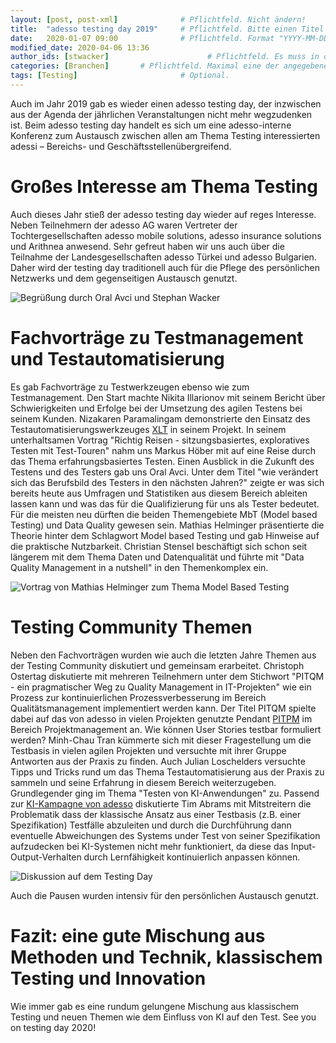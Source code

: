```yaml
---
layout: [post, post-xml]              # Pflichtfeld. Nicht ändern!
title:  "adesso testing day 2019"     # Pflichtfeld. Bitte einen Titel für den Blog Post angeben.
date:   2020-01-07 09:00              # Pflichtfeld. Format "YYYY-MM-DD HH:MM". Muss für Veröffentlichung in der Vergangenheit liegen. (Für Preview egal)
modified_date: 2020-04-06 13:36
author_ids: [stwacker]                      # Pflichtfeld. Es muss in der "authors.yml" einen Eintrag mit diesem Namen geben.
categories: [Branchen]       # Pflichtfeld. Maximal eine der angegebenen Kategorien verwenden.
tags: [Testing]                       # Optional.
---
```



Auch im Jahr 2019 gab es wieder einen adesso testing day, der inzwischen aus der Agenda der jährlichen Veranstaltungen nicht mehr wegzudenken ist. 
Beim adesso testing day handelt es sich um eine adesso-interne Konferenz zum Austausch zwischen allen am Thema Testing interessierten adessi – Bereichs- und Geschäftsstellenübergreifend. 


# Großes Interesse am Thema Testing

Auch dieses Jahr stieß der adesso testing day wieder auf reges Interesse. 
Neben Teilnehmern der adesso AG waren Vertreter der Tochtergesellschaften adesso mobile solutions, adesso insurance solutions und Arithnea anwesend. Sehr gefreut haben wir uns auch über die Teilnahme der Landesgesellschaften adesso Türkei und adesso Bulgarien.
Daher wird der testing day traditionell auch für die Pflege des persönlichen Netzwerks und dem gegenseitigen Austausch genutzt. 

![Begrüßung durch Oral Avci und Stephan Wacker](/assets/images/posts/adesso-testing-day-2019/CM-TestingDay_2019-5.jpg)


# Fachvorträge zu Testmanagement und Testautomatisierung

Es gab Fachvorträge zu Testwerkzeugen ebenso wie zum Testmanagement. 
Den Start machte Nikita Illarionov mit seinem Bericht über Schwierigkeiten und Erfolge bei der Umsetzung des agilen Testens bei seinem Kunden. 
Nizakaren Paramalingam demonstrierte den Einsatz des Testautomatisierungswerkzeuges [XLT](https://www.xceptance.com/de/xlt/) in seinem Projekt. 
In seinem unterhaltsamen Vortrag "Richtig Reisen - sitzungsbasiertes, exploratives Testen mit Test-Touren" nahm uns Markus Höber mit auf eine Reise durch das Thema erfahrungsbasiertes Testen. 
Einen Ausblick in die Zukunft des Testens und des Testers gab uns Oral Avci. 
Unter dem Titel "wie verändert sich das Berufsbild des Testers in den nächsten Jahren?" zeigte er was sich bereits heute aus Umfragen und Statistiken aus diesem Bereich ableiten lassen kann und was das für die Qualifizierung für uns als Tester bedeutet. 
Für die meisten neu dürften die beiden Themengebiete MbT (Model based Testing) und Data Quality gewesen sein. 
Mathias Helminger präsentierte die Theorie hinter dem Schlagwort Model based Testing und gab Hinweise auf die praktische Nutzbarkeit. 
Christian Stensel beschäftigt sich schon seit längerem mit dem Thema Daten und Datenqualität und führte mit "Data Quality Management in a nutshell" in den Themenkomplex ein.

![Vortrag von Mathias Helminger zum Thema Model Based Testing](/assets/images/posts/adesso-testing-day-2019/CM-TestingDay_2019-53.jpg)


# Testing Community Themen

Neben den Fachvorträgen wurden wie auch die letzten Jahre Themen aus der Testing Community diskutiert und gemeinsam erarbeitet. 
Christoph Ostertag diskutierte mit mehreren Teilnehmern unter dem Stichwort "PITQM - ein pragmatischer Weg zu Quality Management in IT-Projekten" wie ein Prozess zur kontinuierlichen Prozessverbesserung im Bereich Qualitätsmanagement implementiert werden kann. 
Der Titel PITQM spielte dabei auf das von adesso in vielen Projekten genutzte Pendant [PITPM](https://pitpm.net/) im Bereich Projektmanagement an.
Wie können User Stories testbar formuliert werden? Minh-Chau Tran kümmerte sich mit dieser Fragestellung um die Testbasis in vielen agilen Projekten und versuchte mit ihrer Gruppe Antworten aus der Praxis zu finden.
Auch Julian Loschelders versuchte Tipps und Tricks rund um das Thema Testautomatisierung aus der Praxis zu sammeln und seine Erfahrung in diesem Bereich weiterzugeben.
Grundlegender ging im Thema "Testen von KI-Anwendungen" zu. 
Passend zur [KI-Kampagne von adesso](https://ki.adesso.de/de/) diskutierte Tim Abrams mit Mitstreitern die Problematik dass der klassische Ansatz aus einer Testbasis (z.B. einer Spezifikation) Testfälle abzuleiten und durch die Durchführung dann eventuelle Abweichungen des Systems under Test von seiner Spezifikation aufzudecken bei KI-Systemen nicht mehr funktioniert, da diese das Input-Output-Verhalten durch Lernfähigkeit kontinuierlich anpassen können. 


![Diskussion auf dem Testing Day](/assets/images/posts/adesso-testing-day-2019/CM-TestingDay_2019-83.jpg)

Auch die Pausen wurden intensiv für den persönlichen Austausch genutzt.


# Fazit: eine gute Mischung aus Methoden und Technik, klassischem Testing und Innovation

Wie immer gab es eine rundum gelungene Mischung aus klassischem Testing und neuen Themen wie dem Einfluss von KI auf den Test.
See you on testing day 2020!
